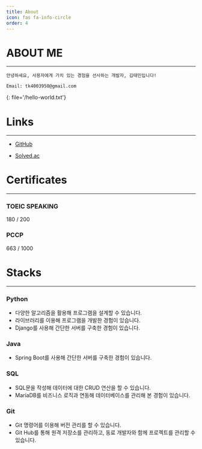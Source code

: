 ```yaml
---
title: About
icon: fas fa-info-circle
order: 4
---
```


# ABOUT ME
***

``` 
안녕하세요, 사용자에게 가치 있는 경험을 선사하는 개발자, 김태민입니다!

Email: tk4003950@gmail.com

```
{: file='/hello-world.txt'}

# Links
***

* [GitHub](https://github.com/TaemHam)

* [Solved.ac](https://solved.ac/profile/tk4003950)

# Certificates
***

### TOEIC SPEAKING

180 / 200

### PCCP

663 / 1000

# Stacks
***

### Python

* 다양한 알고리즘을 활용해 프로그램을 설계할 수 있습니다.
* 라이브러리를 이용해 프로그램을 개발한 경험이 있습니다.
* Django를 사용해 간단한 서버를 구축한 경험이 있습니다.

### Java

* Spring Boot를 사용해 간단한 서버를 구축한 경험이 있습니다.

### SQL

* SQL문을 작성해 데이터에 대한 CRUD 연산을 할 수 있습니다.
* MariaDB를 비즈니스 로직과 연동해 데이터베이스를 관리해 본 경험이 있습니다.

### Git

* Git 명령어를 이용해 버전 관리를 할 수 있습니다.
* Git Hub를 통해 원격 저장소를 관리하고, 동료 개발자와 함께 프로젝트를 관리할 수 있습니다.
